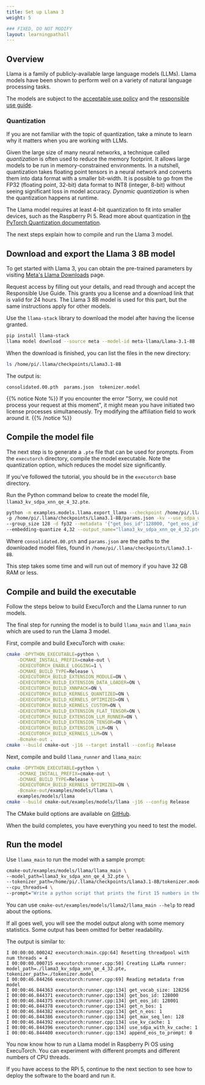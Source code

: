 ```yaml
---
title: Set up Llama 3
weight: 5

### FIXED, DO NOT MODIFY
layout: learningpathall
---
```

## Overview

Llama is a family of publicly-available large language models (LLMs). Llama models have been shown to perform well on a variety of natural language processing tasks.

The models are subject to the [acceptable use policy](https://github.com/facebookresearch/llama/blob/main/USE_POLICY.md) and the [responsible use guide](https://ai.meta.com/static-resource/responsible-use-guide/).

### Quantization

If you are not familiar with the topic of quantization, take a minute to learn why it matters when you are working with LLMs.

Given the large size of many neural networks, a technique called *quantization* is often used to reduce the memory footprint. It allows large models to be run in memory-constrained environments. In a nutshell, quantization takes floating point tensors in a neural network and converts them into data format with a smaller bit-width. It is possible to go from the FP32 (floating point, 32-bit) data format to INT8 (integer, 8-bit) without seeing significant loss in model accuracy. *Dynamic quantization* is when the quantization happens at runtime.

The Llama model requires at least 4-bit quantization to fit into smaller devices, such as the Raspberry Pi 5. Read more about quantization in [the PyTorch Quantization documentation](https://pytorch.org/docs/stable/quantization.html).

The next steps explain how to compile and run the Llama 3 model.

## Download and export the Llama 3 8B model

To get started with Llama 3, you can obtain the pre-trained parameters by visiting [Meta's Llama Downloads](https://llama.meta.com/llama-downloads/) page.

Request access by filling out your details, and read through and accept the Responsible Use Guide. This grants you a license and a download link that is valid for 24 hours. The Llama 3 8B model is used for this part, but the same instructions apply for other models.

Use the `llama-stack` library to download the model after having the license granted.

```bash
pip install llama-stack
llama model download --source meta --model-id meta-llama/Llama-3.1-8B
```

When the download is finished, you can list the files in the new directory:

```bash
ls /home/pi/.llama/checkpoints/Llama3.1-8B
```

The output is:

```output
consolidated.00.pth  params.json  tokenizer.model
```

{{% notice Note %}}
If you encounter the error "Sorry, we could not process your request at this moment", it might mean you have initiated two license processes simultaneously. Try modifying the affiliation field to work around it.
{{% /notice %}}

## Compile the model file

The next step is to generate a `.pte` file that can be used for prompts. From the `executorch` directory, compile the model executable. Note the quantization option, which reduces the model size significantly.

If you've followed the tutorial, you should be in the `executorch` base directory.

Run the Python command below to create the model file, `llama3_kv_sdpa_xnn_qe_4_32.pte`.

```bash
python -m examples.models.llama.export_llama --checkpoint /home/pi/.llama/checkpoints/Llama3.1-8B/consolidated.00.pth \
-p /home/pi/.llama/checkpoints/Llama3.1-8B/params.json -kv --use_sdpa_with_kv_cache -X -qmode 8da4w \
--group_size 128 -d fp32 --metadata '{"get_bos_id":128000, "get_eos_id":128001}' \
--embedding-quantize 4,32 --output_name="llama3_kv_sdpa_xnn_qe_4_32.pte"
```

Where `consolidated.00.pth` and `params.json` are the paths to the downloaded model files, found in `/home/pi/.llama/checkpoints/Llama3.1-8B`.

This step takes some time and will run out of memory if you have 32 GB RAM or less.

## Compile and build the executable

Follow the steps below to build ExecuTorch and the Llama runner to run models.

The final step for running the model is to build `llama_main` and `llama_main` which are used to run the Llama 3 model.

First, compile and build ExecuTorch with `cmake`:

```bash
cmake -DPYTHON_EXECUTABLE=python \
    -DCMAKE_INSTALL_PREFIX=cmake-out \
    -DEXECUTORCH_ENABLE_LOGGING=1 \
    -DCMAKE_BUILD_TYPE=Release \
    -DEXECUTORCH_BUILD_EXTENSION_MODULE=ON \
    -DEXECUTORCH_BUILD_EXTENSION_DATA_LOADER=ON \
    -DEXECUTORCH_BUILD_XNNPACK=ON \
    -DEXECUTORCH_BUILD_KERNELS_QUANTIZED=ON \
    -DEXECUTORCH_BUILD_KERNELS_OPTIMIZED=ON \
    -DEXECUTORCH_BUILD_KERNELS_CUSTOM=ON \
    -DEXECUTORCH_BUILD_EXTENSION_FLAT_TENSOR=ON \
    -DEXECUTORCH_BUILD_EXTENSION_LLM_RUNNER=ON \
    -DEXECUTORCH_BUILD_EXTENSION_TENSOR=ON \
    -DEXECUTORCH_BUILD_EXTENSION_LLM=ON \
    -DEXECUTORCH_BUILD_KERNELS_LLM=ON \
    -Bcmake-out .
cmake --build cmake-out -j16 --target install --config Release
```

Next, compile and build `llama_runner` and `llama_main`:

``` bash
cmake -DPYTHON_EXECUTABLE=python \
    -DCMAKE_INSTALL_PREFIX=cmake-out \
    -DCMAKE_BUILD_TYPE=Release \
    -DEXECUTORCH_BUILD_KERNELS_OPTIMIZED=ON \
    -Bcmake-out/examples/models/llama \
    examples/models/llama
cmake --build cmake-out/examples/models/llama -j16 --config Release
```

The CMake build options are available on [GitHub](https://github.com/pytorch/executorch/blob/main/CMakeLists.txt#L59).

When the build completes, you have everything you need to test the model.

## Run the model

Use `llama_main` to run the model with a sample prompt:

``` bash
cmake-out/examples/models/llama/llama_main \
--model_path=llama3_kv_sdpa_xnn_qe_4_32.pte \
--tokenizer_path=/home/pi/.llama/checkpoints/Llama3.1-8B/tokenizer.model \
--cpu_threads=4 \
--prompt="Write a python script that prints the first 15 numbers in the Fibonacci series. Annotate the script with comments explaining what the code does."
```

You can use `cmake-out/examples/models/llama2/llama_main --help` to read about the options.

If all goes well, you will see the model output along with some memory statistics. Some output has been omitted for better readability.

The output is similar to:

```output
I 00:00:00.000242 executorch:main.cpp:64] Resetting threadpool with num threads = 4
I 00:00:00.000715 executorch:runner.cpp:50] Creating LLaMa runner: model_path=./llama3_kv_sdpa_xnn_qe_4_32.pte, tokenizer_path=./tokenizer.model
I 00:00:46.844266 executorch:runner.cpp:69] Reading metadata from model
I 00:00:46.844363 executorch:runner.cpp:134] get_vocab_size: 128256
I 00:00:46.844371 executorch:runner.cpp:134] get_bos_id: 128000
I 00:00:46.844375 executorch:runner.cpp:134] get_eos_id: 128001
I 00:00:46.844378 executorch:runner.cpp:134] get_n_bos: 1
I 00:00:46.844382 executorch:runner.cpp:134] get_n_eos: 1
I 00:00:46.844386 executorch:runner.cpp:134] get_max_seq_len: 128
I 00:00:46.844392 executorch:runner.cpp:134] use_kv_cache: 1
I 00:00:46.844396 executorch:runner.cpp:134] use_sdpa_with_kv_cache: 1
I 00:00:46.844400 executorch:runner.cpp:134] append_eos_to_prompt: 0
```

You now know how to run a Llama model in Raspberry Pi OS using ExecuTorch. You can experiment with different prompts and different numbers of CPU threads.

If you have access to the RPi 5, continue to the next section to see how to deploy the software to the board and run it.

